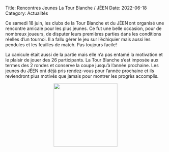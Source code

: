 Title: Rencontres Jeunes La Tour Blanche / JÉEN
Date: 2022-06-18
Category: Actualités

Ce samedi 18 juin, les clubs de la Tour Blanche et du JÉEN ont organisé une rencontre amicale pour les plus jeunes. Ce fut une belle occasion, pour de nombreux joueurs, de disputer leurs premières parties dans les conditions réelles d’un tournoi. Il a fallu gérer le jeu sur l’échiquier mais aussi les pendules et les feuilles de match. Pas toujours facile!

La canicule était aussi de la partie mais elle n’a pas entamé la motivation et le plaisir de jouer des 26 participants.
La Tour Blanche s’est imposée aux termes des 2 rondes et conserve la coupe jusqu’à l’année prochaine. Les jeunes du JÉEN ont déjà pris rendez-vous pour l’année prochaine et ils reviendront plus motivés que jamais pour montrer les progrès accomplis.

<div align="center" >
    <img src="{static}/images/tourblanche2021.jpg" width="200" >
</div>